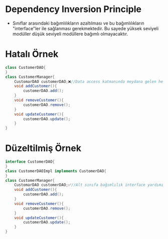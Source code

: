 # Dependency Inversion Principle
* Sınıflar arasındaki bağımlılıkların azaltılması ve bu bağımlılıkların "interface"ler ile sağlanması gerekmektedir. Bu sayede yüksek seviyeli modüller düşük seviyeli modüllere bağımlı olmayacaktır.

# Hatalı Örnek
```java
class CustomerDAO{
}
class CustomerManager{
	CustomarDAO customerDAO;❌//Data access katmanında meydana gelen herhangi bir değişiklik Manager sınıfımıza da etki edecektir.
	void addCustomer(){
		customerDAO.add();
	}
	void removeCustomer(){
		customerDAO.remove();
	}
	void updateCustomer(){
		customerDAO.update();
	}
}
```
# Düzeltilmiş Örnek
```java
interface CustomerDAO{
}
class CustomerDAOImpl implements CustomerDAO{
}
class CustomerManager{
	CustomarDAO customerDAO;✅//Alt sınıfa bağımlılık interface yardımıyla ortadan kalktı
	void addCustomer(){
		customerDAO.add();
	}
	void removeCustomer(){
		customerDAO.remove();
	}
	void updateCustomer(){
		customerDAO.update();
	}
}
```
